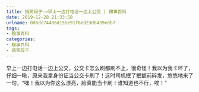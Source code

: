 ```yaml
---
title: 搞笑段子->早上一边打电话一边上公交 | 糗事百科
date: 2019-12-28 21:33:58
urlname: 0d6dc74486d155e91f8ed23d6439edb7
tags: 
- 糗事百科
categories:
- 糗事百科
- 搞笑段子
---
```

早上一边打电话一边上公交，公交卡怎么刷都刷不上，很奇怪！我以为我卡坏了，仔细一瞅，原来我拿身份证当公交卡刷了！这时司机抿了抿额前碎发，悠悠地来了一句，“嘿！我以为你这么漂亮，脸真能当卡刷！谁知道也不行，唉！”


